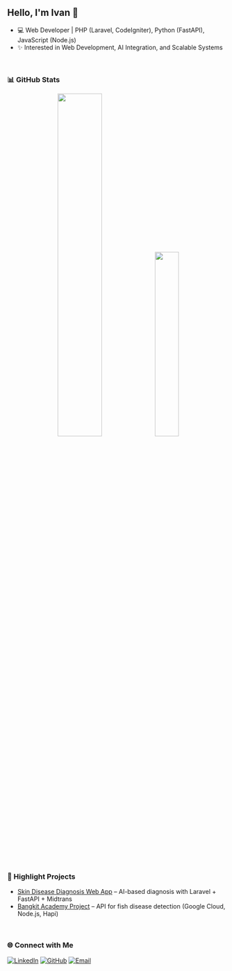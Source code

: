 ## Hello, I'm Ivan 👋

- 💻 Web Developer | PHP (Laravel, CodeIgniter), Python (FastAPI), JavaScript (Node.js) 
- ✨ Interested in Web Development, AI Integration, and Scalable Systems  
<br />

### 📊 GitHub Stats

<div align="center" height="180em">
  <img width="45%" src="https://github-readme-stats-eight-theta.vercel.app/api?username=vankurnia&show_icons=true&theme=tokyonight&include_all_commits=true&count_private=true"/>
  <img width="33%" src="https://github-readme-stats-eight-theta.vercel.app/api/top-langs/?username=johanrza&layout=compact&langs_count=8&theme=tokyonight"/>
</div>
<br />

### 🌟 Highlight Projects

- [Skin Disease Diagnosis Web App](https://github.com/VanKurnia/DermaScan) – AI-based diagnosis with Laravel + FastAPI + Midtrans  
- [Bangkit Academy Project](https://github.com/Bangkit-Capstone-Team-C241-PS088/FISHCURE-API) – API for fish disease detection (Google Cloud, Node.js, Hapi)  
<br />

### 🌐 Connect with Me
[![LinkedIn](https://img.shields.io/badge/LinkedIn-blue?style=for-the-badge&logo=linkedin&logoColor=white)](https://linkedin.com/in/ivankurniawan474)
[![GitHub](https://img.shields.io/badge/GitHub-black?style=for-the-badge&logo=github&logoColor=white)](https://github.com/VanKurnia)
[![Email](https://img.shields.io/badge/Email-D14836?style=for-the-badge&logo=gmail&logoColor=white)](mailto:ivankurniawan474@gmail.com)

<!--
- [Retail Sales Analysis System](https://github.com/VanKurnia/retail-sales-analysis) – Data visualization & recommendation using Apriori Algorithm  
**VanKurnia/VanKurnia** is a ✨ _special_ ✨ repository because its `README.md` (this file) appears on your GitHub profile.

Here are some ideas to get you started:

- 🔭 I’m currently working on ...
- 🌱 I’m currently learning ...
- 👯 I’m looking to collaborate on ...
- 🤔 I’m looking for help with ...
- 💬 Ask me about ...
- 📫 How to reach me: ...
- 😄 Pronouns: ...
- ⚡ Fun fact: ...
-->
